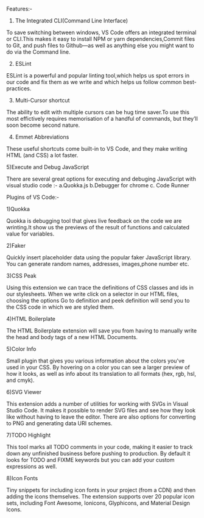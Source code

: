 Features:-

1) The Integrated CLI(Command Line Interface)

To save switching between windows, VS Code offers an integrated terminal or CLI.This makes it easy to install NPM or yarn dependencies,Commit files to Git, and push files to Github—as well as anything else you might want to do via the Command line.

2) ESLint

ESLint is a powerful and popular linting tool,which helps us spot errors in our code and fix them as we write and which helps us follow common best-practices.

3) Multi-Cursor shortcut

The ability to edit with multiple cursors can be hug time saver.To use this most effictively requires memorisation of a handful of commands, but they’ll soon become second nature.

4) Emmet Abbreviations

These useful shortcuts come built-in to VS Code, and they make writing HTML (and CSS) a lot faster.

5)Execute and Debug JavaScript

There are several great options for executing and debuging JavaScript with visual studio code :-
    a.Quokka.js
    b.Debugger for chrome
    c. Code Runner
 

 Plugins of VS Code:-

1)Quokka

Quokka is debugging tool that gives live feedback on the code we are wrinting.It show us the previews of the result of functions and calculated value for variables.

2)Faker

Quickly insert placeholder data using the popular faker JavaScript library. You can generate random names, addresses, images,phone number etc.

3)CSS Peak

Using this extension we can trace the definitions of CSS classes and ids in our stylesheets. When we  write click on a selector in our HTML files, choosing the options Go to definition and peek definition will send you to the CSS code in which we are styled them.




4)HTML Boilerplate

The HTML Boilerplate extension will save you from having to manually write the head and body tags of a new HTML Documents.


5)Color Info

Small plugin that gives you various information about the colors you've used in your CSS. By hovering on a color you can see a larger preview of how it looks, as well as info about its translation to all formats (hex, rgb, hsl, and cmyk).

6)SVG Viewer

This extension adds a number of utilities for working with SVGs in Visual Studio Code. It makes it possible to render SVG files and see how they look like without having to leave the editor. There are also options for converting to PNG and generating data URI schemes.

7)TODO Highlight

This tool marks all TODO comments in your code, making it easier to track down any unfinished business before pushing to production. By default it looks for TODO and FIXME keywords but you can add your custom expressions as well.

8)Icon Fonts

Tiny snippets for including icon fonts in your project (from a CDN) and then adding the icons themselves. The extension supports over 20 popular icon sets, including Font Awesome, Ionicons, Glyphicons, and Material Design Icons.
